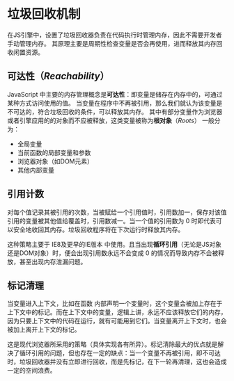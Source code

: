 # 垃圾回收机制

在JS引擎中，设置了垃圾回收器负责在代码执行时管理内存，因此不需要开发者手动管理内存。
其原理主要是周期性检查变量是否会再使用，进而释放其内存回收闲置资源。

## 可达性（_Reachability_）

JavaScript 中主要的内存管理概念是**可达性**：即变量是储存在内存中的，可通过某种方式访问使用的值。
当变量在程序中不再被引用，那么我们就认为该变量是不可达的，符合垃圾回收的条件，可以释放其内存。
其中有部分变量作为浏览器或者引擎应用的的对象而不应被释放，这类变量被称为**根对象**（_Roots_）
一般分为：
* 全局变量
* 当前函数的局部变量和参数
* 浏览器对象（如DOM元素）
* 其他内部变量

## 引用计数

对每个值记录其被引用的次数，当被赋给一个引用值时，引用数加一，保存对该值引用的变量被其他值给覆盖时，引用数减一。当一个值的引用数为 0 时即代表可以安全地收回其内存。垃圾回收程序将在下次运行时释放其内存。

这种策略主要于 IE8及更早的IE版本 中使用。且当出现**循环引用**（无论是JS对象还是DOM对象）时，便会出现引用数永远不会变成 0 的情况而导致内存不会被释放，甚至出现内存泄漏问题。

## 标记清理

当变量进入上下文，比如在函数 内部声明一个变量时，这个变量会被加上存在于上下文中的标记。而在上下文中的变量，逻辑上讲，永远不应该释放它们的内存，因为只要上下文中的代码在运行，就有可能用到它们。当变量离开上下文时，也会被加上离开上下文的标记。

这是现代浏览器所采用的策略（具体实现各有所异）。标记清除最大的优点就是解决了循环引用的问题，但也存在一定的缺点：当一个变量不再被引用，即不可达时，垃圾回收器并没有立即进行回收，而是先标记，在下一轮再清理，这也会造成一定的空间浪费。
